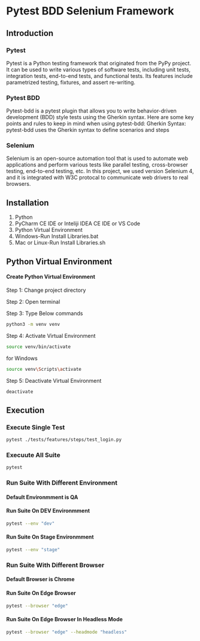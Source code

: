 Pytest BDD Selenium Framework
=============================

## Introduction

### Pytest

Pytest is a Python testing framework that originated from the PyPy project. It can be used to write various types of software tests, including unit tests, integration tests, end-to-end tests, and functional tests. Its features include parametrized testing, fixtures, and assert re-writing.

### Pytest BDD

Pytest-bdd is a pytest plugin that allows you to write behavior-driven development (BDD) style tests using the Gherkin syntax. Here are some key points and rules to keep in mind when using pytest-bdd: Gherkin Syntax: pytest-bdd uses the Gherkin syntax to define scenarios and steps

### Selenium

Selenium is an open-source automation tool that is used to automate web applications and perform various tests like parallel testing, cross-browser testing, end-to-end testing, etc. In this project, we used version Selenium 4, and it is integrated with W3C protocal to communicate web drivers to real browsers.

## Installation

1) Python
2) PyCharm CE IDE or Inteliji IDEA CE IDE or VS Code
3) Python Virtual Environment
4) Windows-Run Install Libraries.bat
5) Mac or Linux-Run Install Libraries.sh

## Python Virtual Environment

#### Create Python Virtual Environment
Step 1: Change project directory

Step 2: Open terminal

Step 3: Type Below commands
```bash
python3 -m venv venv
```

Step 4: Activate Virtual Environment

```bash
source venv/bin/activate
```
for Windows
```bash
source venv\Scripts\activate
```
Step 5: Deactivate Virtual Environment
```bash
deactivate
```

## Execution
### Execute Single Test
```bash
pytest ./tests/features/steps/test_login.py
```
### Execuute All Suite
```bash
pytest
```

### Run Suite With Different Environment
#### Default Environmment is QA
#### Run Suite On DEV Environmment
```bash
pytest --env "dev"
```
#### Run Suite On Stage Environmment
```bash
pytest --env "stage"
```
### Run Suite With Different Browser
#### Default Browser is Chrome
#### Run Suite On Edge Browser
```bash
pytest --browser "edge"
```
#### Run Suite On Edge Browser In Headless Mode
```bash
pytest --browser "edge" --headmode "headless"
```